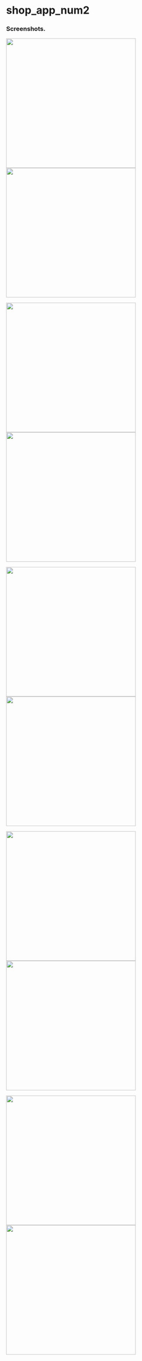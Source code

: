 # shop_app_num2

### Screenshots.

<img src ="https://user-images.githubusercontent.com/85505451/168870583-01b9cf02-9650-4a42-b80e-92b34af7b513.png" width="350"> <img src ="https://user-images.githubusercontent.com/85505451/168870590-df562db0-47f4-4688-8fbf-63b17a8dc7e0.png" width="350">

<img src ="https://user-images.githubusercontent.com/85505451/168870597-071c7cc6-dc38-4a99-baab-4983663b4786.png" width="350"> <img src ="https://user-images.githubusercontent.com/85505451/168870605-7ed4c261-8d5a-45f8-b74f-2f4832aff3d9.png" width="350">

<img src ="https://user-images.githubusercontent.com/85505451/168870610-4cd20151-2845-48a3-a328-3a632d1ebd76.png" width="350"> <img src ="https://user-images.githubusercontent.com/85505451/168870617-711578a7-03fc-4287-9bfd-124728b64027.png" width="350">

<img src ="https://user-images.githubusercontent.com/85505451/168870623-c37a66ca-54a4-42a6-b18a-763d93e584e8.png" width="350"> <img src ="https://user-images.githubusercontent.com/85505451/168870628-cadf0cbd-1447-453a-bdf3-f640f7ae81eb.png" width="350">

<img src ="https://user-images.githubusercontent.com/85505451/168870634-97ceac41-f00c-4b66-8f41-d6dcdda1d1d7.png" width="350"> <img src ="https://user-images.githubusercontent.com/85505451/168870643-8137c33f-d6a4-4c7d-ba0a-d7c957e739c6.png" width="350">


<!-- ![1](https://user-images.githubusercontent.com/85505451/168870583-01b9cf02-9650-4a42-b80e-92b34af7b513.png) -->
<!-- ![2](https://user-images.githubusercontent.com/85505451/168870590-df562db0-47f4-4688-8fbf-63b17a8dc7e0.png) -->

<!-- ![3](https://user-images.githubusercontent.com/85505451/168870597-071c7cc6-dc38-4a99-baab-4983663b4786.png) -->
<!-- ![4](https://user-images.githubusercontent.com/85505451/168870605-7ed4c261-8d5a-45f8-b74f-2f4832aff3d9.png) -->

<!-- ![5](https://user-images.githubusercontent.com/85505451/168870610-4cd20151-2845-48a3-a328-3a632d1ebd76.png) -->
<!-- ![6](https://user-images.githubusercontent.com/85505451/168870617-711578a7-03fc-4287-9bfd-124728b64027.png) -->

<!-- ![7](https://user-images.githubusercontent.com/85505451/168870623-c37a66ca-54a4-42a6-b18a-763d93e584e8.png) -->
<!-- ![8](https://user-images.githubusercontent.com/85505451/168870628-cadf0cbd-1447-453a-bdf3-f640f7ae81eb.png) -->

<!-- ![9](https://user-images.githubusercontent.com/85505451/168870634-97ceac41-f00c-4b66-8f41-d6dcdda1d1d7.png) -->
<!-- ![10](https://user-images.githubusercontent.com/85505451/168870643-8137c33f-d6a4-4c7d-ba0a-d7c957e739c6.png) -->
